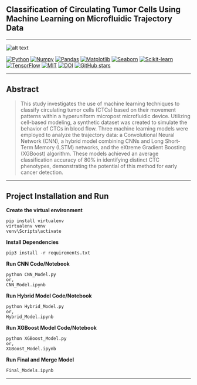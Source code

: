 ## Classification of Circulating Tumor Cells Using Machine Learning on Microfluidic Trajectory Data
<hr>

![alt text](model_architecture/readme_banner.png "GRU Architecture")

[![Python](https://img.shields.io/badge/Python-3776AB.svg?logo=python&logoColor=white)](https://www.python.org/)
[![Numpy](https://img.shields.io/badge/Numpy-013243.svg?logo=numpy&logoColor=white)](https://numpy.org/)
[![Pandas](https://img.shields.io/badge/Pandas-150458.svg?logo=pandas&logoColor=white)](https://pandas.pydata.org/)
[![Matplotlib](https://img.shields.io/badge/Matplotlib-11557c.svg?logo=matplotlib&logoColor=white)](https://matplotlib.org/)
[![Seaborn](https://img.shields.io/badge/Seaborn-3776ab.svg?logo=python&logoColor=white)](https://seaborn.pydata.org/)
[![Scikit-learn](https://img.shields.io/badge/Scikit--learn-F7931E.svg?logo=scikit-learn&logoColor=white)](https://scikit-learn.org/)
[![TensorFlow](https://img.shields.io/badge/TensorFlow-FF6F00.svg?logo=tensorflow&logoColor=white)](https://www.tensorflow.org/)
[![MIT](https://img.shields.io/badge/license-MIT-5eba00.svg)](https://github.com/imsanjoykb/Text-Generation/LICENCE.txt)
[![DOI](https://img.shields.io/badge/DOI-10.1000%2Fxyz123-blue)](https://doi.org/10.1000/xyz123)
[![GitHub stars](https://badgen.net/github/stars/imsanjoykb/vMDpcDI-CTC_Modeling)](https://github.com/imsanjoykb/vMDpcDI-CTC_Modeling/stargazers)

<hr>

## Abstract
>This study investigates the use of machine learning techniques to classify circulating tumor cells (CTCs) based on their movement patterns within a hyperuniform micropost microfluidic device. Utilizing cell-based modeling, a synthetic dataset was created to simulate the behavior of CTCs in blood flow. Three machine learning models were employed to analyze the trajectory data: a Convolutional Neural Network (CNN), a hybrid model combining CNNs and Long Short-Term Memory (LSTM) networks, and the eXtreme Gradient Boosting (XGBoost) algorithm. These models achieved an average classification accuracy of 80% in identifying distinct CTC phenotypes, demonstrating the potential of this method for early cancer detection.
<hr>

## Project Installation and Run

<b>Create the virtual environment</b>
```
pip install virtualenv
virtualenv venv 
venv\Scripts\activate  
```
<b>Install Dependencies</b>
```
pip3 install -r requirements.txt
```
<b>Run CNN Code/Notebook</b>
```
python CNN_Model.py
or,
CNN_Model.ipynb
```
<b>Run Hybrid Model Code/Notebook</b>
```
python Hybrid_Model.py
or,
Hybrid_Model.ipynb
```
<b>Run XGBoost Model Code/Notebook</b>
```
python XGBoost_Model.py
or,
XGBoost_Model.ipynb
```
<b>Run Final and Merge Model</b>
```
Final_Models.ipynb
```
<hr>



